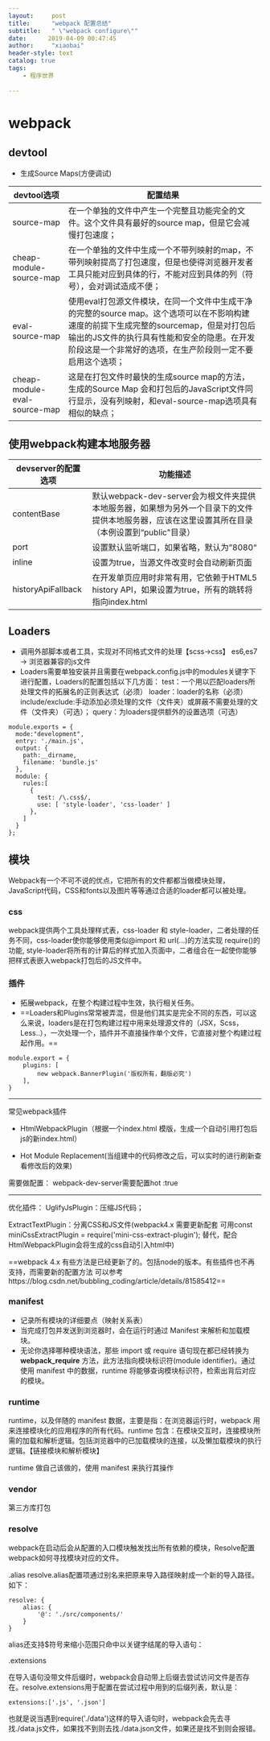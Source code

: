 ```yaml
---
layout:     post
title:      "webpack 配置总结"
subtitle:   " \"webpack configure\""
date:      2019-04-09 00:47:45
author:     "xiaobai"
header-style: text
catalog: true
tags:
    - 程序世界
     
---
```





# webpack
##  devtool
- 生成Source Maps(方便调试)

devtool选项 | 配置结果
---|---
source-map | 在一个单独的文件中产生一个完整且功能完全的文件。这个文件具有最好的source map，但是它会减慢打包速度；
cheap-module-source-map |在一个单独的文件中生成一个不带列映射的map，不带列映射提高了打包速度，但是也使得浏览器开发者工具只能对应到具体的行，不能对应到具体的列（符号），会对调试造成不便；
eval-source-map | 使用eval打包源文件模块，在同一个文件中生成干净的完整的source map。这个选项可以在不影响构建速度的前提下生成完整的sourcemap，但是对打包后输出的JS文件的执行具有性能和安全的隐患。在开发阶段这是一个非常好的选项，在生产阶段则一定不要启用这个选项；
cheap-module-eval-source-map | 这是在打包文件时最快的生成source map的方法，生成的Source Map 会和打包后的JavaScript文件同行显示，没有列映射，和eval-source-map选项具有相似的缺点；

## 使用webpack构建本地服务器

devserver的配置选项 | 功能描述
---|---
contentBase	| 默认webpack-dev-server会为根文件夹提供本地服务器，如果想为另外一个目录下的文件提供本地服务器，应该在这里设置其所在目录（本例设置到“public"目录）
port |	设置默认监听端口，如果省略，默认为”8080“
inline|设置为true，当源文件改变时会自动刷新页面
historyApiFallback	|在开发单页应用时非常有用，它依赖于HTML5 history API，如果设置为true，所有的跳转将指向index.html

## Loaders
- 调用外部脚本或者工具，实现对不同格式文件的处理【scss->css】 es6,es7 -> 浏览器兼容的js文件
- Loaders需要单独安装并且需要在webpack.config.js中的modules关键字下进行配置，Loaders的配置包括以下几方面：
test：一个用以匹配loaders所处理文件的拓展名的正则表达式（必须）
loader：loader的名称（必须）
include/exclude:手动添加必须处理的文件（文件夹）或屏蔽不需要处理的文件（文件夹）（可选）；
query：为loaders提供额外的设置选项（可选）

```
module.exports = {
  mode:"development",
  entry: './main.js',
  output: {
    path:__dirname,
    filename: 'bundle.js'
  },
  module: {
    rules:[
      {
        test: /\.css$/,
        use: [ 'style-loader', 'css-loader' ]
      },
    ]
  }
};

```

## 模块
Webpack有一个不可不说的优点，它把所有的文件都都当做模块处理，JavaScript代码，CSS和fonts以及图片等等通过合适的loader都可以被处理。
### css
webpack提供两个工具处理样式表，css-loader 和 style-loader，二者处理的任务不同，css-loader使你能够使用类似@import 和 url(...)的方法实现 require()的功能,
style-loader将所有的计算后的样式加入页面中，二者组合在一起使你能够把样式表嵌入webpack打包后的JS文件中。

### 插件
- 拓展webpack，在整个构建过程中生效，执行相关任务。
- ==Loaders和Plugins常常被弄混，但是他们其实是完全不同的东西，可以这么来说，loaders是在打包构建过程中用来处理源文件的（JSX，Scss，Less..），一次处理一个，插件并不直接操作单个文件，它直接对整个构建过程起作用。==

```
module.export = {
    plugins: [
        new webpack.BannerPlugin('版权所有，翻版必究')
    ],
}
```
***
常见webpack插件

- HtmlWebpackPlugin（根据一个index.html 模版，生成一个自动引用打包后js的新index.html）

- Hot Module Replacement(当组建中的代码修改之后，可以实时的进行刷新查看修改后的效果)

需要做配置： webpack-dev-server需要配置hot :true

---
优化插件：
UglifyJsPlugin：压缩JS代码；

ExtractTextPlugin：分离CSS和JS文件(webpack4.x 需要更新配套 可用const miniCssExtractPlugin = require('mini-css-extract-plugin'); 替代，配合HtmlWebpackPlugin会将生成的css自动引入html中)

==webpack 4.x 有些方法是已经更新了的。包括node的版本。有些插件也不再支持，而需要新的配置方法 可以参考https://blog.csdn.net/bubbling_coding/article/details/81585412==

### manifest
- 记录所有模块的详细要点（映射关系表）
- 当完成打包并发送到浏览器时，会在运行时通过 Manifest 来解析和加载模块。
- 无论你选择哪种模块语法，那些 import 或 require 语句现在都已经转换为 __webpack_require__ 方法，此方法指向模块标识符(module identifier)。通过使用 manifest 中的数据，runtime 将能够查询模块标识符，检索出背后对应的模块。


### runtime

runtime，以及伴随的 manifest 数据，主要是指：在浏览器运行时，webpack 用来连接模块化的应用程序的所有代码。runtime 包含：在模块交互时，连接模块所需的加载和解析逻辑。包括浏览器中的已加载模块的连接，以及懒加载模块的执行逻辑。【链接模块和解析模块】

runtime 做自己该做的，使用 manifest 来执行其操作

### vendor

第三方库打包 


### resolve
webpack在启动后会从配置的入口模块触发找出所有依赖的模块，Resolve配置webpack如何寻找模块对应的文件。

.alias
resolve.alias配置项通过别名来把原来导入路径映射成一个新的导入路径。如下：
```
resolve: {
    alias: {
        '@': './src/components/'
    }
}
```
alias还支持$符号来缩小范围只命中以关键字结尾的导入语句：

.extensions

在导入语句没带文件后缀时，webpack会自动带上后缀去尝试访问文件是否存在。resolve.extensions用于配置在尝试过程中用到的后缀列表，默认是：

```extensions:['.js', '.json']```

也就是说当遇到require('./data')这样的导入语句时，webpack会先去寻找./data.js文件，如果找不到则去找./data.json文件，如果还是找不到则会报错。











